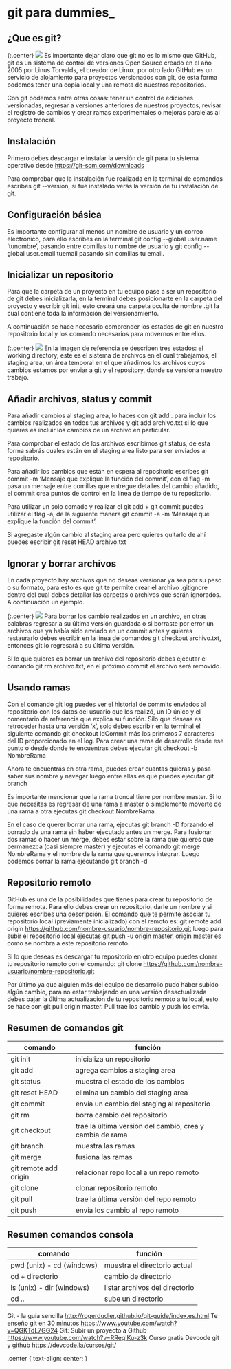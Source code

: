 # git para dummies_

## ¿Que es git?

{:.center}
![](img/git-github.jpg)
Es importante dejar claro que git no es lo mismo que GitHub, git es un sistema de control de versiones Open Source creado en el año 2005 por Linus Torvalds, el creador de Linux, por otro lado GitHub es un servicio de alojamiento para proyectos versionados con git, de esta forma podemos tener una copia local y una remota de nuestros repositorios.

Con git podemos entre otras cosas: tener un control de ediciones versionadas, regresar a versiones anteriores de nuestros proyectos, revisar el registro de cambios y crear ramas experimentales o mejoras paralelas al proyecto troncal.

## Instalación
Primero debes descargar e instalar la versión de git para tu sistema operativo desde https://git-scm.com/downloads

Para comprobar que la instalación fue realizada en la terminal de comandos escribes
git --version, si fue instalado verás la versión de tu instalación de git.

## Configuración básica
Es importante configurar al menos un nombre de usuario y un correo electrónico, para ello escribes en la terminal git config --global user.name ‘tunombre’, pasando entre comillas tu nombre de usuario y git config --global user.email tuemail pasando sin comillas tu email.

## Inicializar un repositorio
Para que la carpeta de un proyecto en tu equipo pase a ser un repositorio de git debes inicializarla, en la terminal debes posicionarte en la carpeta del proyecto y escribir git init, esto creará una carpeta oculta de nombre .git la cual contiene toda la información del versionamiento.

A continuación se hace necesario comprender los estados de git en nuestro repositorio local y los comando necesarios para movernos entre ellos.

{:.center}
![](img/flujo.jpg)
En la imagen de referencia se describen tres estados: el working directory, este es el sistema de archivos en el cual trabajamos, el staging area, un área temporal en el que añadimos los archivos cuyos cambios estamos por enviar a git y el repository, donde se versiona nuestro trabajo.

## Añadir archivos, status y commit
Para añadir cambios al staging area, lo haces con git add . para incluir los cambios realizados en todos tus archivos y git add archivo.txt si lo que quieres es incluir los cambios de un archivo en particular.

Para comprobar el estado de los archivos escribimos git status, de esta forma sabrás cuales están en el staging area listo para ser enviados al repositorio.

Para añadir los cambios que están en espera al repositorio escribes git commit -m ‘Mensaje que explique la función del commit’, con el flag -m pasa un mensaje entre comillas que entregue detalles del cambio añadido, el commit crea puntos de control en la línea de tiempo de tu repositorio.

Para utilizar un solo comado y realizar el git add + git commit puedes utilizar el flag -a, de la siguiente manera git commit -a -m ‘Mensaje que explique la función del commit’.

Si agregaste algún cambio al staging area pero quieres quitarlo de ahí puedes escribir 
git reset HEAD archivo.txt

## Ignorar y borrar archivos
En cada proyecto hay archivos que no deseas versionar ya sea por su peso o su formato, para esto es que git te permite crear el archivo .gitignore dentro del cual debes detallar las carpetas o archivos que serán ignorados. A continuación un ejemplo.

{:.center}
![](img/gitignore.jpg)
Para borrar los cambio realizados en un archivo, en otras palabras regresar a su última versión guardada o si borraste por error un archivos que ya había sido enviado en un commit antes y quieres restaurarlo debes escribir en la línea de comandos git checkout archivo.txt, entonces git lo regresará a su última versión.

Si lo que quieres es borrar un archivo del repositorio debes ejecutar el comando git rm archivo.txt, en el próximo commit el archivo será removido. 

## Usando ramas
Con el comando git log puedes ver el historial de commits enviados al repositorio con los datos del usuario que los realizó, un ID único y el comentario de referencia que explica su función. Silo que deseas es retroceder hasta una versión ‘x’, solo debes escribir en la terminal el siguiente comando git checkout IdCommit más los primeros 7 caracteres del ID proporcionado en el log. Para crear una rama de desarrollo desde ese punto o desde donde te encuentras debes ejecutar git checkout -b NombreRama

Ahora te encuentras en otra rama, puedes crear cuantas quieras y pasa saber sus nombre y navegar luego entre ellas es que puedes ejecutar git branch

Es importante mencionar que la rama troncal tiene por nombre master. Si lo que necesitas es regresar de una rama a master o simplemente moverte de una rama a otra ejecutas git checkout NombreRama

En el caso de querer borrar una rama, ejecutas git branch -D forzando el borrado de una rama sin haber ejecutado antes un merge. Para fusionar dos ramas o hacer un merge, debes estar sobre la rama que quieres que permanezca (casi siempre master) y ejecutas el comando git merge NombreRama y el nombre de la rama que queremos integrar. Luego podemos borrar la rama ejecutando git branch -d

## Repositorio remoto
GitHub es una de la posibilidades que tienes para crear tu repositorio de forma remota. Para ello debes crear un repositorio, darle un nombre y si quieres escribes una descripción. El comando que te permite asociar tu repositorio local (previamente inicializado) con el remoto es: 
git remote add origin https://github.com/nombre-usuario/nombre-repositorio.git
luego para subir el repositorio local ejecutas git push -u origin master, origin master es como se nombra a este repositorio remoto.

Si lo que deseas es descargar tu repositorio en otro equipo puedes clonar tu repositorio remoto con el comando: 
git clone https://github.com/nombre-usuario/nombre-repositorio.git 

Por último ya que alguien más del equipo de desarrollo pudo haber subido algún cambio, para no estar trabajando en una versión desactualizada debes bajar la última actualización de tu repositorio remoto a tu local, esto se hace con git pull origin master. Pull trae los cambio y push los envía.

## Resumen de comandos git

|comando                  | función                                                    |
|-------------------------|------------------------------------------------------------|
| git init                | inicializa un repositorio                                  |
| git add                 | agrega cambios a staging area                              |
| git status              | muestra el estado de los cambios                           |
| git reset HEAD          | elimina un cambio del staging area                         |
| git commit              | envía un cambio del staging al repositorio                 |
| git rm                  | borra cambio del repositorio                               |
| git checkout            | trae la última versión del cambio, crea y cambia de rama   |
| git branch              | muestra las ramas                                          |
| git merge               | fusiona las ramas                                          |
| git remote add origin   | relacionar repo local a un repo remoto                     |
| git clone               | clonar repositorio remoto                                  |
| git pull                | trae la última versión del repo remoto                     |
| git push                | envía los cambio al repo remoto                            |

## Resumen comandos consola

|comando                   | función                                                    |
|--------------------------|------------------------------------------------------------|
| pwd (unix) - cd (windows)| muestra el directorio actual                               |
| cd  + directorio         | cambio de directorio                                       |
| ls (unix) - dir (windows)| listar archivos del directorio                             |
| cd ..                    | sube un directorio                                         |

Git - la guía sencilla
http://rogerdudler.github.io/git-guide/index.es.html
Te enseño git en 30 minutos
https://www.youtube.com/watch?v=QGKTdL7GG24
Git: Subir un proyecto a Github
https://www.youtube.com/watch?v=RRegIKu-z3k
Curso gratis Devcode git y github
https://devcode.la/cursos/git/

.center {
  text-align: center;
}